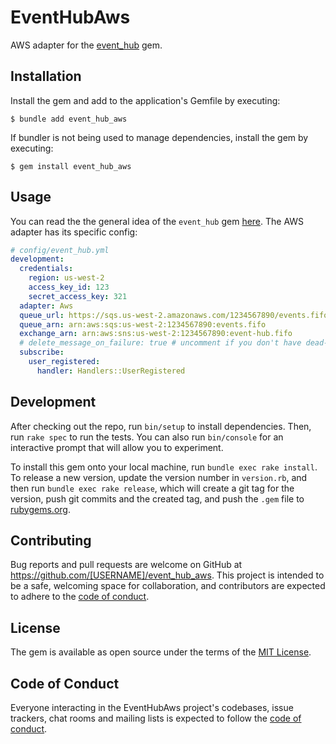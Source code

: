 # EventHubAws

AWS adapter for the [event_hub](https://github.com/seekingalpha/event_hub) gem.

## Installation

Install the gem and add to the application's Gemfile by executing:

    $ bundle add event_hub_aws

If bundler is not being used to manage dependencies, install the gem by executing:

    $ gem install event_hub_aws

## Usage

You can read the the general idea of the `event_hub` gem [here](https://github.com/seekingalpha/event_hub).
The AWS adapter has its specific config:

```yaml
# config/event_hub.yml
development:
  credentials:
    region: us-west-2
    access_key_id: 123
    secret_access_key: 321
  adapter: Aws
  queue_url: https://sqs.us-west-2.amazonaws.com/1234567890/events.fifo
  queue_arn: arn:aws:sqs:us-west-2:1234567890:events.fifo
  exchange_arn: arn:aws:sns:us-west-2:1234567890:event-hub.fifo
  # delete_message_on_failure: true # uncomment if you don't have dead-letter queue and wanna just delete messages on failure
  subscribe:
    user_registered:
      handler: Handlers::UserRegistered
```

## Development

After checking out the repo, run `bin/setup` to install dependencies. Then, run `rake spec` to run the tests. You can also run `bin/console` for an interactive prompt that will allow you to experiment.

To install this gem onto your local machine, run `bundle exec rake install`. To release a new version, update the version number in `version.rb`, and then run `bundle exec rake release`, which will create a git tag for the version, push git commits and the created tag, and push the `.gem` file to [rubygems.org](https://rubygems.org).

## Contributing

Bug reports and pull requests are welcome on GitHub at https://github.com/[USERNAME]/event_hub_aws. This project is intended to be a safe, welcoming space for collaboration, and contributors are expected to adhere to the [code of conduct](https://github.com/[USERNAME]/event_hub_aws/blob/master/CODE_OF_CONDUCT.md).

## License

The gem is available as open source under the terms of the [MIT License](https://opensource.org/licenses/MIT).

## Code of Conduct

Everyone interacting in the EventHubAws project's codebases, issue trackers, chat rooms and mailing lists is expected to follow the [code of conduct](https://github.com/[USERNAME]/event_hub_aws/blob/master/CODE_OF_CONDUCT.md).
